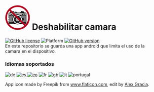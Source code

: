 # <img alt="app-icon" src=".github/img/app-icon.png" width="80" height="80"> Deshabilitar camara
<!-- shields -->
[![GitHub license](https://img.shields.io/github/license/AlexGracia/Deshabilitar-camara?label=licencia&logo=Open-Access&style=flat-square)](LICENSE.md)
![Platform](https://img.shields.io/badge/platform-android-inactive?label=plataforma&logo=Android&style=flat-square)
[![GitHub version](https://img.shields.io/github/tag/AlexGracia/Deshabilitar-camara?label=version&logo=Skyliner&style=flat-square)](https://github.com/AlexGracia/Deshabilitar-camara/releases/latest)
<br>En este repositorio se guarda una app android que limita el uso de la camara en el dispositivo.

### Idiomas soportados
<img title="Alemán" class="emoji" alt="de" src="https://github.githubassets.com/images/icons/emoji/unicode/1f1e9-1f1ea.png" width="20" height="20"> <img title="Español" class="emoji" alt="es" src="https://github.githubassets.com/images/icons/emoji/unicode/1f1ea-1f1f8.png" width="20" height="20"><a href="https://commons.wikimedia.org/wiki/File:Nuvola_Esperantujo_flag.svg"> <img title="Esperanto" alt="eo" src="https://upload.wikimedia.org/wikipedia/commons/7/78/Nuvola_Esperantujo_flag.svg" width="17" height="17"></a> <img title="Francés" class="emoji" alt="fr" src="https://github.githubassets.com/images/icons/emoji/unicode/1f1eb-1f1f7.png" width="20" height="20"> <img title ="Inglés" class="emoji" alt="gb" src="https://github.githubassets.com/images/icons/emoji/unicode/1f1ec-1f1e7.png" width="20" height="20"> <img title="Italiano" class="emoji" alt="it" src="https://github.githubassets.com/images/icons/emoji/unicode/1f1ee-1f1f9.png" width="20" height="20"> <img title="Portugués" class="emoji" alt="portugal" src="https://github.githubassets.com/images/icons/emoji/unicode/1f1f5-1f1f9.png" width="20" height="20">

App icon made by Freepik from www.flaticon.com, edit by [Alex Gracia](https://github.com/AlexGracia).
